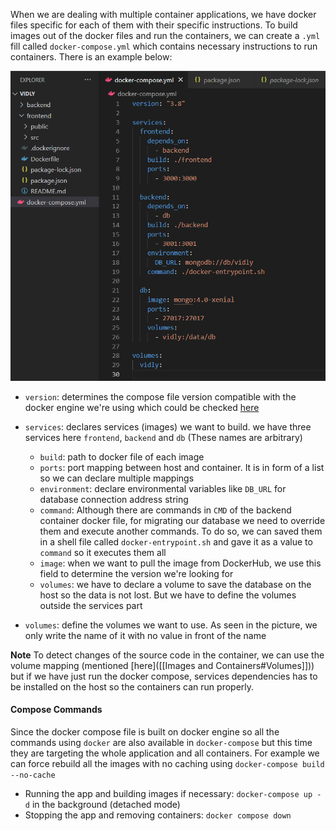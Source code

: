 When we are dealing with multiple container applications, we have docker files specific for each of them with their specific instructions. To build images out of the docker files and run the containers, we can create a `.yml` fill called `docker-compose.yml` which contains necessary instructions to run containers. There is an example below:

![docker compose sample](docker-compose-sample.png)

- `version`: determines the compose file version compatible with the docker engine we're using which could be checked [here](https://docs.docker.com/compose/compose-file/compose-versioning/)
- `services`: declares services (images) we want to build. we have three services here `frontend`, `backend` and `db` (These names are arbitrary)
	- `build`: path to docker file of each image
	- `ports`: port mapping between host and container. It is in form of a list so we can declare multiple mappings
	- `environment`: declare environmental variables like `DB_URL` for database connection address string
	- `command`: Although there are commands in `CMD` of the backend container docker file, for migrating our database we need to override them and execute another commands. To do so, we can saved them in a shell file called `docker-entrypoint.sh` and gave it as a value to `command` so it executes them all 
	- `image`: when we want to pull the image from DockerHub, we use this field to determine  the version we're looking for
	- `volumes`: we have to declare a volume to save the database on the host so the data is not lost. But we have to define the volumes outside the services part
	
- `volumes`: define the volumes we want to use. As seen in the picture, we only write the name of it with no value in front of the name

**Note**
To detect changes of the source code in the container, we can use the volume mapping (mentioned [here]([[Images and Containers#Volumes]])) but if we have just run the docker compose, services dependencies has to be installed on the host so the containers can run properly. 



#### Compose Commands
Since the docker compose file is built on docker engine so all the commands using `docker` are also available in `docker-compose` but this time they are targeting the whole application and all containers. For example we can force rebuild all the images with no caching using `docker-compose build --no-cache`

- Running the app and building images if necessary: `docker-compose up -d` in the background (detached mode)
- Stopping the app and removing containers: `docker compose down`

